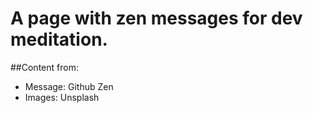 # A page with zen messages for dev meditation.

##Content from:

- Message: Github Zen
- Images: Unsplash
